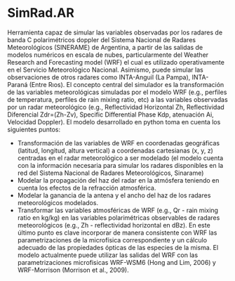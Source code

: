 # SimRad.AR
Herramienta capaz de simular las variables observadas por los radares de banda C polarimétricos doppler del Sistema Nacional de Radares Meteorológicos (SINERAME) de Argentina, a partir de las salidas de modelos numéricos en escala de nubes, particularmente del Weather Research and Forecasting model (WRF) el cual es utilizado operativamente en el Servicio Meteorológico Nacional. Asimismo, puede simular las observaciones de otros radares como INTA-Anguil (La Pampa), INTA-Paraná (Entre Rıos). 
El concepto central del simulador es la transformación de las variables meteorológicas simuladas por el modelo WRF (e.g., perfiles de temperatura, perfiles de rain mixing ratio, etc) a las variables observadas por un radar meteorológico (e.g., Reflectividad Horizontal Zh, Reflectividad Diferencial Zdr=(Zh-Zv), Specific Differential Phase Kdp, atenuación Ai, Velocidad Doppler). El modelo desarrollado en python toma en cuenta los siguientes puntos:
* Transformación de las variables de WRF en coordenadas geográficas (latitud, longitud, altura vertical) a coordenadas cartesianas (x, y, z) centradas en el radar meteorológico a ser modelado (el modelo cuenta con la información necesaria para simular los radares disponibles en la red del Sistema Nacional de Radares Meteorológicos, Sinarame)
* Modelar la propagación del haz del radar en la atmósfera teniendo en cuenta los efectos de la refracción atmosférica.
* Modelar la ganancia de la antena y el ancho del haz de los radares meteorológicos modelados.
* Transformar las variables atmosféricas de WRF (e.g., Qr - rain mixing ratio en kg/kg) en las variables polarimétricas observables de radares meteorológicos (e.g., Zh - reflectividad horizontal en dBz). En este último punto es clave incorporar de manera consistente con WRF las parametrizaciones de la microfísica correspondiente y un cálculo adecuado de las propiedades ópticas de las especies de la misma. El modelo actualmente puede utilizar las salidas del WRF con las parametrizaciones microfisicas WRF-WSM6 (Hong and Lim, 2006) y WRF-Morrison (Morrison et al., 2009). 

